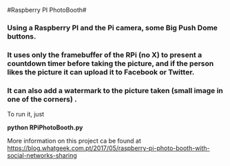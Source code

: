 #Raspberry PI PhotoBooth#

### Using a Raspberry PI and the Pi camera, some Big Push Dome buttons.
### It uses only the framebuffer of the RPi (no X) to present a countdown timer before taking the picture, and if the person likes the picture it can upload it to Facebook or Twitter. 
### It can also add a watermark to the picture taken (small image in one of the corners) . 

To run it, just

**python RPiPhotoBooth.py**

More information on this project ca be found at
https://blog.whatgeek.com.pt/2017/05/raspberry-pi-photo-booth-with-social-networks-sharing

